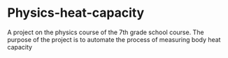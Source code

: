 # Physics-heat-capacity
A project on the physics course of the 7th grade school course. The purpose of the project is to automate the process of measuring body heat capacity

